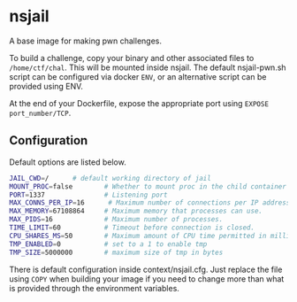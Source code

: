 # nsjail

A base image for making pwn challenges.

To build a challenge, copy your binary and other associated files to `/home/ctf/chal`. This will be mounted inside nsjail.
The default nsjail-pwn.sh script can be configured via docker `ENV`, or an
alternative script can be provided using ENV.

At the end of your Dockerfile, expose the appropriate port using `EXPOSE port_number/TCP`.

## Configuration
Default options are listed below.

```sh
JAIL_CWD=/		# default working directory of jail
MOUNT_PROC=false        # Whether to mount proc in the child container
PORT=1337               # Listening port
MAX_CONNS_PER_IP=16      # Maximum number of connections per IP address. 0 is unlimited.
MAX_MEMORY=67108864     # Maximum memory that processes can use.
MAX_PIDS=16             # Maximum number of processes.
TIME_LIMIT=60           # Timeout before connection is closed.
CPU_SHARES_MS=50        # Maximum amount of CPU time permitted in milliseconds per second.
TMP_ENABLED=0           # set to a 1 to enable tmp
TMP_SIZE=5000000        # maximum size of tmp in bytes
```

There is default configuration inside context/nsjail.cfg. Just replace the file using `COPY` when
building your image if you need to change more than what is provided through the environment
variables.
